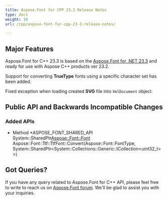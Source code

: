 ```yaml
---
title: Aspose.Font for CPP 23.3 Release Notes
type: docs
weight: 10
url: /cpp/aspose-font-for-cpp-23-3-release-notes/

---
```

## Major Features

Aspose.Font for C++ 23.3  is based on the [Aspose.Font for .NET 23.3](/font/net/aspose-font-for-net-23-3-release-notes/) and ready for use with Aspose C++ products ver 23.2.

Support for converting **TrueType** fonts using a specific character set has been added.

Fixed exception when loading created **SVG** file into `XmlDocument` object.

## Public API and Backwards Incompatible Changes

### Added APIs
* Method *ASPOSE_FONT_SHARED_API System::SharedPtr<Aspose::Font::Font> Aspose::Font::Ttf::TtfFont::Convert(Aspose::Font::FontType, System::SharedPtr<System::Collections::Generic::ICollection<uint32_t>>)

## Got Queries?
If you have any query related to Aspose.Font for C++ API, please feel free to write to reach us on [Aspose.Font forum](https://forum.aspose.com/c/font/). We'll be glad to assist you with your inquiries.
